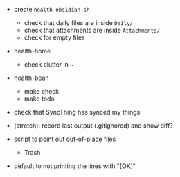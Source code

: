 - create `health-obsidian.sh`
  - check that daily files are inside `Daily/`
  - check that attachments are inside `Attachments/`
  - check for empty files

- health-home
  - check clutter in ~

- health-bean
  - make check
  - make todo

- check that SyncThing has synced my things!

- (stretch): record last output (.gitignored) and show diff?

- script to point out out-of-place files
	- Trash

- default to not printing the lines with "[OK]"
